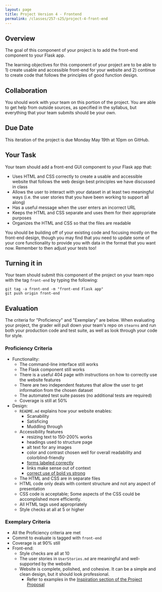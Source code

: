 ```yaml
---
layout: page
title: Project Version 4 - Frontend
permalink: /classes/257-s25/project-4-front-end
---
```


## Overview

The goal of this component of your project is to add the front-end component to your Flask app.

The learning objectives for this component of your project are to be able to 1) create usable and accessible front-end for your website and 2) continue to create code that follows the principles of good function design.

## Collaboration

You should work with your team on this portion of the project.
You are able to get help from outside sources, as specified in the syllabus, but everything that your team submits should be your own.

## Due Date

This iteration of the project is due Monday May 19th at 10pm on GitHub.

## Your Task

Your team should add a front-end GUI component to your Flask app that:
* Uses HTML and CSS correctly to create a usable and accessible website that follows the web design best principles we have discussed in class
* Allows the user to interact with your dataset in at least two meaningful ways (i.e. the user stories that you have been working to support all along)
* Has a useful message when the user enters an incorrect URL
* Keeps the HTML and CSS separate and uses them for their appropriate purposes
* Organizes the HTML and CSS so that the files are readable

You should be building off of your existing code and focusing mostly on the front-end design, though you may find that you need to update some of your core functionality to provide you with data in the format that you want now. Remember to then adjust your tests too!

## Turning it in

Your team should submit this component of the project on your team repo with the tag `front-end` by typing the following:

```
git tag -a front-end -m "front-end Flask app"
git push origin front-end
```

## Evaluation

The criteria for "Proficiency" and "Exemplary" are below.
When evaluating your project, the grader will pull down your team's repo on `stearns` and run both your production code and test suite, as well as look through your code for style.

### Proficiency Criteria
* Functionality:
  * The command-line interface still works
  * The Flask component still works
  * There is a useful 404 page with instructions on how to correctly use the website features
  * There are two independent features that allow the user to get information from the chosen dataset
  * The automated test suite passes (no additional tests are required)
  * Coverage is still at 50%
* Design:
  * `README.md` explains how your website enables:
    * Scanability
    * Satisficing
    * Muddling through
  * Accessibility features
    * resizing text to 150-200% works
    * headings used to structure page
    * alt text for any images
    * color and contrast chosen well for overall readability and colorblind-friendly
    * [forms labeled correctly](https://webaim.org/techniques/forms/controls#input)
    * links make sense out of context
    * [correct use of bold vs strong](https://developer.mozilla.org/en-US/docs/Web/HTML/Element/strong)
  * The HTML and CSS are in separate files
  * HTML code only deals with content structure and not any aspect of presentation
  * CSS code is acceptable; Some aspects of the CSS could be accomplished more efficiently.
  * All HTML tags used appropriately
  * Style checks at all at 5 or higher

### Exemplary Criteria
* All the Proficiency criteria are met
* Commit to evaluate is tagged with `front-end`
* Coverage is at 90% still
* Front-end:
  * Style checks are all at 10
  * The user stories in `UserStories.md` are meaningful and well-supported by the website
  * Website is complete, polished, and cohesive. It can be a simple and clean design, but it should look professional.
    * Refer to examples in the [Inspiration section of the Project Proposal](/classes/257-s25/project-proposal#inspiration)

